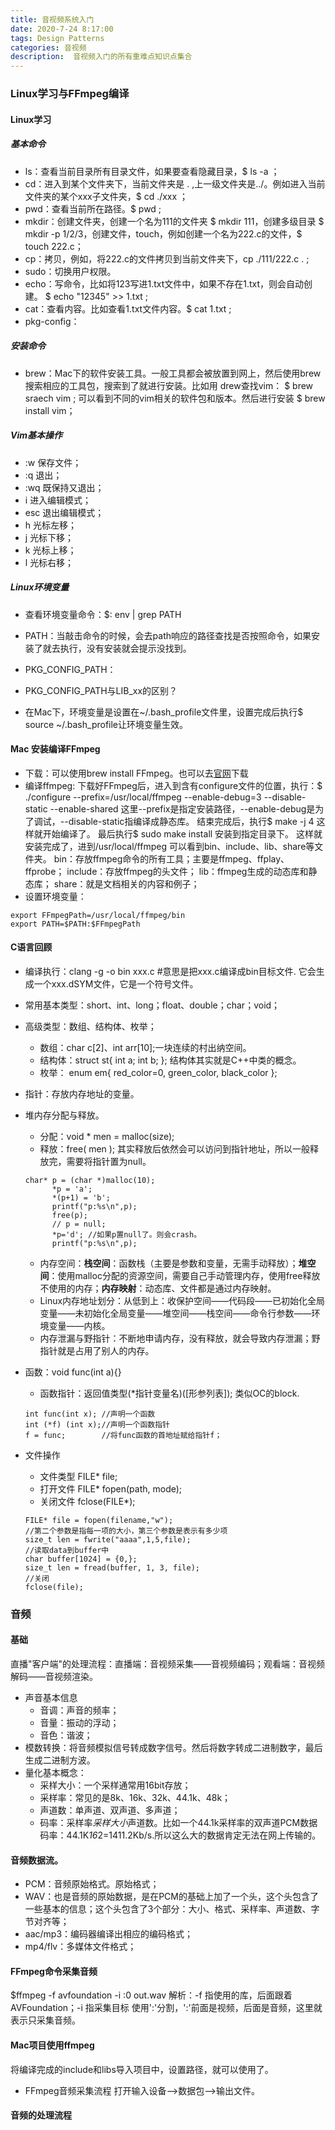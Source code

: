 ```yaml
---
title: 音视频系统入门
date: 2020-7-24 8:17:00
tags: Design Patterns
categories: 音视频
description:  音视频入门的所有重难点知识点集合
---
```


### Linux学习与FFmpeg编译
#### Linux学习
##### 基本命令
* ls：查看当前目录所有目录文件，如果要查看隐藏目录，$ ls -a ；
* cd：进入到某个文件夹下，当前文件夹是 . ,上一级文件夹是../。例如进入当前文件夹的某个xxx子文件夹，$  cd ./xxx  ；
* pwd：查看当前所在路径。$  pwd ;
* mkdir：创建文件夹，创建一个名为111的文件夹 $  mkdir 111，创建多级目录 $ mkdir -p 1/2/3，创建文件，touch，例如创建一个名为222.c的文件，​$  touch 222.c；
* cp：拷贝，例如，将222.c的文件拷贝到当前文件夹下，cp ./111/222.c . ;
* sudo：切换用户权限。
* echo：写命令，比如将123写进1.txt文件中，如果不存在1.txt，则会自动创建。 $ echo "12345" >> 1.txt ;
* cat：查看内容。比如查看1.txt文件内容。$ cat 1.txt ;
* pkg-config：
##### 安装命令
* brew：Mac下的软件安装工具。一般工具都会被放置到网上，然后使用brew搜索相应的工具包，搜索到了就进行安装。比如用 drew查找vim：
$ brew sraech vim ; 
可以看到不同的vim相关的软件包和版本。然后进行安装
$ brew install vim；
##### Vim基本操作
* :w 保存文件；
* :q 退出；
* :wq 既保持又退出；
* i 进入编辑模式；
* esc 退出编辑模式；
* h 光标左移；
* j 光标下移；
* k 光标上移；
* l 光标右移；
##### Linux环境变量
* 查看环境变量命令：$:  env | grep PATH

* PATH：当敲击命令的时候，会去path响应的路径查找是否按照命令，如果安装了就去执行，没有安装就会提示没找到。

* PKG_CONFIG_PATH：

* PKG_CONFIG_PATH与LIB_xx的区别？

* 在Mac下，环境变量是设置在~/.bash_profile文件里，设置完成后执行$ source ~/.bash_profile让环境变量生效。

#### Mac 安装编译FFmpeg
* 下载：可以使用brew install FFmpeg。也可以去[官网](http://ffmpeg.org/download.html)下载
* 编译ffmpeg:
下载好FFmpeg后，进入到含有configure文件的位置，执行：$ ./configure --prefix=/usr/local/ffmpeg --enable-debug=3 --disable-static --enable-shared
这里--prefix是指定安装路径，--enable-debug是为了调试，--disable-static指编译成静态库。
结束完成后，执行$ make -j 4   这样就开始编译了。
最后执行$ sudo make install 安装到指定目录下。
这样就安装完成了，进到/usr/local/ffmpeg 可以看到bin、include、lib、share等文件夹。
bin：存放ffmpeg命令的所有工具；主要是ffmpeg、ffplay、ffprobe；
include：存放ffmpeg的头文件；
lib：ffmpeg生成的动态库和静态库；
share：就是文档相关的内容和例子；
* 设置环境变量：
```
export FFmpegPath=/usr/local/ffmpeg/bin
export PATH=$PATH:$FFmpegPath
```
#### C语言回顾
* 编译执行：clang -g -o bin xxx.c #意思是把xxx.c编译成bin目标文件. 它会生成一个xxx.dSYM文件，它是一个符号文件。
* 常用基本类型：short、int、long；float、double；char；void；
* 高级类型：数组、结构体、枚举；
	* 数组：char c[2]、int arr[10];一块连续的村出纳空间。
	* 结构体：struct st{
        int a;
        int b;
		};
		结构体其实就是C++中类的概念。
	* 枚举： enum em{
        red_color=0,
        green_color,
        black_color
		};
* 指针：存放内存地址的变量。
* 堆内存分配与释放。
  * 分配：void * men = malloc(size); 
  * 释放：free( men ); 其实释放后依然会可以访问到指针地址，所以一般释放完，需要将指针置为null。
  ```
  char* p = (char *)malloc(10);
        *p = 'a';
        *(p+1) = 'b';
        printf("p:%s\n",p);
        free(p);
        // p = null;
        *p='d'; //如果p置null了。则会crash。
        printf("p:%s\n",p);
  ```
  * 内存空间：**栈空间**：函数栈（主要是参数和变量，无需手动释放）；**堆空间**：使用malloc分配的资源空间，需要自己手动管理内存，使用free释放不使用的内存；**内存映射**：动态库、文件都是通过内存映射。
  * Linux内存地址划分：从低到上：收保护空间——代码段——已初始化全局变量——未初始化全局变量——堆空间——栈空间——命令行参数——环境变量——内核。
  * 内存泄漏与野指针：不断地申请内存，没有释放，就会导致内存泄漏；野指针就是占用了别人的内存。

* 函数：void func(int a){}
	* 函数指针：返回值类型(*指针变量名)([形参列表]); 类似OC的block.
	```
	int func(int x); //声明一个函数
	int (*f) (int x);//声明一个函数指针
	f = func;		 //将func函数的首地址赋给指针f；
	```
* 文件操作
	* 文件类型 FILE* file;
	* 打开文件 FILE* fopen(path, mode);
	* 关闭文件 fclose(FILE*);
	```
	FILE* file = fopen(filename,"w");
	//第二个参数是指每一项的大小，第三个参数是表示有多少项
    size_t len = fwrite("aaaa",1,5,file);
	//读取data到buffer中
	char buffer[1024] = {0,};
    size_t len = fread(buffer, 1, 3, file);
	//关闭
    fclose(file);
	
	```

### 音频
#### 基础
直播"客户端"的处理流程：直播端：音视频采集——音视频编码；观看端：音视频解码——音视频渲染。
* 声音基本信息
	* 音调：声音的频率；
	* 音量：振动的浮动；
	* 音色：谐波；
* 模数转换：将音频模拟信号转成数字信号。然后将数字转成二进制数字，最后生成二进制方波。
* 量化基本概念：
	* 采样大小：一个采样通常用16bit存放；
	* 采样率：常见的是8k、16k、32k、44.1k、48k；
	* 声道数：单声道、双声道、多声道；
	* 码率：采样率*采样大小*声道数。比如一个44.1k采样率的双声道PCM数据码率：44.1K*16*2=1411.2Kb/s.所以这么大的数据肯定无法在网上传输的。

#### 音频数据流。
* PCM：音频原始格式。原始格式；
* WAV：也是音频的原始数据，是在PCM的基础上加了一个头，这个头包含了一些基本的信息；这个头包含了3个部分：大小、格式、采样率、声道数、字节对齐等；
* aac/mp3：编码器编译出相应的编码格式；
* mp4/flv：多媒体文件格式；

#### FFmpeg命令采集音频
$ffmpeg -f avfoundation -i :0 out.wav
解析：-f 指使用的库，后面跟着AVFoundation；-i 指采集目标 使用':'分割，':'前面是视频，后面是音频，这里就表示只采集音频。
#### Mac项目使用ffmpeg
将编译完成的include和libs导入项目中，设置路径，就可以使用了。
* FFmpeg音频采集流程
打开输入设备——>数据包——>输出文件。



#### 音频的处理流程